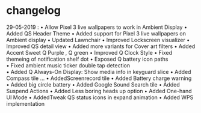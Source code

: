 # changelog
29-05-2019 :
• Allow Pixel 3 live wallpapers to work in Ambient Display
• Added QS Header Theme 
• Added support for Pixel 3 live wallpapers on Ambient display
• Updated Lawnchair
• Improved Lockscreen visualizer
• Improved QS detail view
• Added more variants for Cover art filters
• Added Accent Sweet Q Purple , Q green 
• Improved Q Clock Style 
• Fixed themeing of notification shelf dot
• Exposed Q battery icon paths  
• Fixed ambient music ticker double tap detection  
• Added Q Always-On Display: Show media info in keyguard slice 
• Added Compass tile  …
• AddedScreenrecord tile
• Added Battery charge warning 
• Added big circle battery
• Added Google Sound Search tile
• Added Suspend Actions 
• Added Less boring heads up option 
• Added  One-hand UI Mode 
• AddedTweak QS status icons in expand animation 
• Added WPS implementation 

